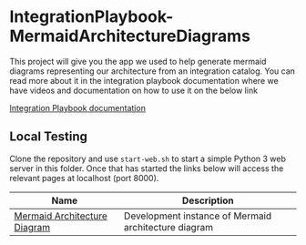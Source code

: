 # IntegrationPlaybook-MermaidArchitectureDiagrams

This project will give you the app we used to help generate mermaid diagrams representing our architecture from an integration catalog.  You can read more about it in the integration playbook documentation where we have videos and documentation on how to use it on the below link

[Integration Playbook documentation](https://www.integration-playbook.io/docs/mermaid-architecture-diagram-tool)

## Local Testing

Clone the repository and use `start-web.sh` to start a simple Python 3 web server in this folder. Once that has started the links below will access the relevant pages at localhost (port 8000).

| Name | Description |
| --- | --- |
| [Mermaid Architecture Diagram](http://localhost:8000/index.html) | Development instance of Mermaid architecture diagram |
